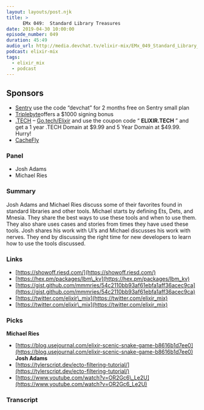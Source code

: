 ```yaml
---
layout: layouts/post.njk
title: >
      EMx 049:  Standard Library Treasures
date: 2019-04-30 10:00:00
episode_number: 049
duration: 45:49
audio_url: http://media.devchat.tv/elixir-mix/EMx_049_Standard_Library_Treasures.mp3
podcast: elixir-mix
tags: 
  - elixir_mix
  - podcast
---
```


## **Sponsors**

- [Sentry](http://sentry.io/) use the code “devchat” for 2 months free on Sentry small plan
- [Triplebyte](https://triplebyte.com/elixir)offers a $1000 signing bonus
- [.TECH](https://get.tech/) – [Go.tech/Elixir](https://get.tech/?&coupon=ELIXIR.TECH&utm_source=Influencer&utm_medium=Podcast&utm_campaign=ElixirMix) and use the coupon code “ **ELIXIR.TECH** ” and get a 1 year .TECH Domain at $9.99 and 5 Year Domain at $49.99. Hurry!
- [CacheFly](https://www.cachefly.com/)

### **Panel**

- Josh Adams
- Michael Ries

### **Summary**
Josh Adams and Michael Ries discuss some of their favorites found in standard libraries and other tools. Michael starts by defining Ets, Dets, and Mnesia. They share the best ways to use these tools and when to use them. They also share uses cases and stories from times they have used these tools. Josh shares his work with UI’s and Michael discusses his work with nerves. They end by discussing the right time for new developers to learn how to use the tools discussed. 
### **Links**

- [https://showoff.riesd.com/](https://showoff.riesd.com/)
- [https://hex.pm/packages/lbm\_kv](https://hex.pm/packages/lbm_kv)
- [https://gist.github.com/mmmries/54c2110bb93af61ebfa1aff36acec9ca](https://gist.github.com/mmmries/54c2110bb93af61ebfa1aff36acec9ca)
- [https://twitter.com/elixir\_mix](https://twitter.com/elixir_mix)
- [https://twitter.com/elixir\_mix](https://twitter.com/elixir_mix)

### **Picks**
 **Michael Ries**
- [https://blog.usejournal.com/elixir-scenic-snake-game-b8616b1d7ee0](https://blog.usejournal.com/elixir-scenic-snake-game-b8616b1d7ee0)
**Josh Adams**
- [https://tylerscript.dev/ecto-filtering-tutorial/](https://tylerscript.dev/ecto-filtering-tutorial/)
- [https://www.youtube.com/watch?v=OR2Gc6\_Le2U](https://www.youtube.com/watch?v=OR2Gc6_Le2U)


### Transcript


